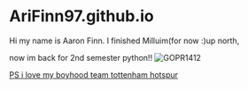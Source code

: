# AriFinn97.github.io

Hi my name is Aaron Finn.
I finished  Milluim(for now :)up north, 

now im back for 2nd semester python!!
 ![GOPR1412](https://github.com/user-attachments/assets/473969f6-fdd9-42f2-9f39-4600109df80e)

[PS i love my boyhood team tottenham hotspur](https://www.bbc.com/sport/football/teams/tottenham-hotspur)




